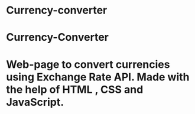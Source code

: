 # Currency-converter
# Currency-Converter
# Web-page to convert currencies using Exchange Rate API.  Made with the help of HTML , CSS and JavaScript.
 

